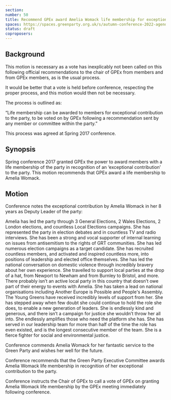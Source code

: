 ```yaml
---
section:
number: 50
title: Recommend GPEx award Amelia Womack life membership for exceptional contribution to the party
spaces: https://spaces.greenparty.org.uk/s/autumn-conference-2022-agenda-forum/?contentId=99890
status: draft
coproposers:
---
```

## Background
This motion is necessary as a vote has inexplicably not been called on this following official recommendations to the chair of GPEx from members and from GPEx members, as is the usual process.

It would be better that a vote is held before conference, respecting the proper process, and this motion would then not be necessary.

The process is outlined as:

“Life membership can be awarded to members for exceptional contribution to the party, to be voted on by GPEx following a recommendation sent by any member or committee within the party.”

This process was agreed at Spring 2017 conference.

## Synopsis
Spring conference 2017 granted GPEx the power to award members with a life membership of the party in recognition of an ‘exceptional contribution’ to the party. This motion recommends that GPEx award a life membership to Amelia Womack.

## Motion
Conference notes the exceptional contribution by Amelia Womack in her 8 years as Deputy Leader of the party:

Amelia has led the party through 3 General Elections, 2 Wales Elections, 2 London elections, and countless Local Elections campaigns. She has represented the party in election debates and in countless TV and radio interviews. She has been a strong and vocal supporter of internal learning on issues from antisemitism to the rights of GRT communities. She has led numerous election campaigns as a target candidate. She has recruited countless members, and activated and inspired countless more, into positions of leadership and elected office themselves. She has led the national conversation on domestic violence through incredibly bravery about her own experience. She travelled to support local parties at the drop of a hat, from Newport to Newham and from Burnley to Bristol, and more. There probably isn’t an active local party in this country that doesn’t owe part of their energy to events with Amelia. She has taken a lead on national organisations including Another Europe is Possible and People's Assembly. The Young Greens have received incredibly levels of support from her. She has stepped away when few doubt she could continue to hold the role she does, to enable a new generation of leaders. She is endlessly kind and generous, and there isn’t a campaign for justice she wouldn’t throw her all into. She endlessly amplifies those who need the platform she has. She has served in our leadership team for more than half of the time the role has even existed, and is the longest consecutive member of the team. She is a fierce fighter for social and environmental justice.

Conference commends Amelia Womack for her fantastic service to the Green Party and wishes her well for the future.

Conference recommends that the Green Party Executive Committee awards Amelia Womack life membership in recognition of her exceptional contribution to the party.

Conference instructs the Chair of GPEx to call a vote of GPEx on granting Amelia Womack life membership by the GPEx meeting immediately following conference.